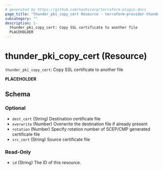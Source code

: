 ```yaml
---
# generated by https://github.com/hashicorp/terraform-plugin-docs
page_title: "thunder_pki_copy_cert Resource - terraform-provider-thunder"
subcategory: ""
description: |-
  thunder_pki_copy_cert: Copy SSL certificate to another file
  PLACEHOLDER
---
```


# thunder_pki_copy_cert (Resource)

`thunder_pki_copy_cert`: Copy SSL certificate to another file

__PLACEHOLDER__



<!-- schema generated by tfplugindocs -->
## Schema

### Optional

- `dest_cert` (String) Destination certificate file
- `overwrite` (Number) Overwrite the destination file if already present
- `rotation` (Number) Specify rotation number of SCEP/CMP generated certificate file
- `src_cert` (String) Source certificate file

### Read-Only

- `id` (String) The ID of this resource.


